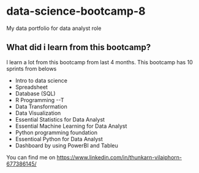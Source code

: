 # data-science-bootcamp-8
My data portfolio for data analyst role

## What did i learn from this bootcamp?

I learn a lot from this bootcamp from last 4 months. This bootcamp has 10 sprints from belows
- Intro to data science
- Spreadsheet
- Database (SQL)
- R Programming
--T
- Data Transformation
- Data Visualization
- Essential Statistics for Data Analyst
- Essential Machine Learning for Data Analyst
- Python programming foundation
- Essentioal Python for Data Analyst
- Dashboard by using PowerBI and Tableu

You can find me on https://www.linkedin.com/in/thunkarn-vilaiphorn-677386145/  
